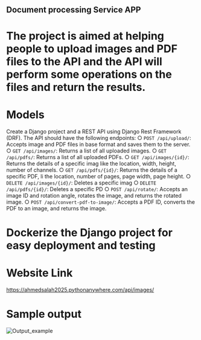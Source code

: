 ## Document processing Service APP
# The project is aimed at helping people to upload images and PDF files to the API and the API will perform some operations on the files and return the results.
# Models
Create a Django project and a REST API using Django Rest Framework (DRF).
The API should have the following endpoints:
○ `POST /api/upload/`: Accepts image and PDF files in base
format and saves them to the server.
○ `GET /api/images/`: Returns a list of all uploaded images.
○ `GET /api/pdfs/`: Returns a list of all uploaded PDFs.
○ `GET /api/images/{id}/`: Returns the details of a specific imag
like the location, width, height, number of channels.
○ `GET /api/pdfs/{id}/`: Returns the details of a specific PDF, li
the location, number of pages, page width, page height.
○ `DELETE /api/images/{id}/`: Deletes a specific imag
○ `DELETE /api/pdfs/{id}/`: Deletes a specific PD
○ `POST /api/rotate/`: Accepts an image ID and rotation angle,
rotates the image, and returns the rotated image.
○ `POST /api/convert-pdf-to-image/`: Accepts a PDF ID, converts
the PDF to an image, and returns the image.
# Dockerize the Django project for easy deployment and testing
# Website Link
https://ahmedsalah2025.pythonanywhere.com/api/images/
# Sample output
![Output_example](https://github.com/user-attachments/assets/8685d501-c31f-4a50-80a2-e1cad8219fd2)


